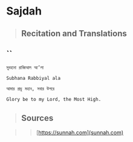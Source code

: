 # Sajdah

> ## Recitation and Translations

## ``

```
সুবহানা রাব্বিআল আ’লা
```

```
Subhana Rabbiyal ala
```

```
আমার প্রভু মহান, সবার উপরে
```

```
Glory be to my Lord, the Most High.
```

> ## Sources

> > [https://sunnah.com](sunnah.com)
